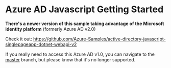 Azure AD Javascript Getting Started
====================

**There's a newer version of this sample taking advantage of the Microsoft identity platform** (formerly Azure AD v2.0)

Check it out: https://github.com/Azure-Samples/active-directory-javascript-singlepageapp-dotnet-webapi-v2

If you really need to access this Azure AD v1.0, you can navigate to the [master](https://github.com/Azure-Samples/active-directory-javascript-singlepageapp-dotnet-webapi/tree/master) branch, but please know that it's no longer supported.
